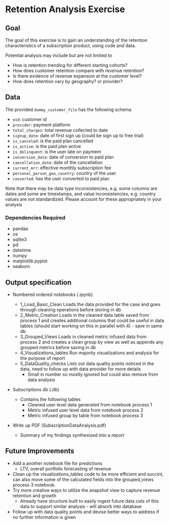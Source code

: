 # Retention Analysis Exercise

## Goal
The goal of this exercise is to gain an understanding of the retention characteristics of a subscription product, using code and data.

Potential analysis may include but are not limited to
- How is retention trending for different starting cohorts?
- How does customer retention compare with revenue retention? 
- Is there evidence of revenue expansion at the customer level?
- How does retention vary by geography? or provider?

## Data
The provided `dummy_customer_file` has the following schema

- `oid`: customer id
- `provider`: payment platform
- `total_charges`: total revenue collected to date
- `signup_date`: date of first sign up (could be sign up to free trial)
- `is_canceled`: is the paid plan cancelled
- `is_active`: is the paid plan active
- `is_delinquent`: is the user late on payment
- `conversion_date`: date of conversion to paid plan
- `cancellation_date`: date of the cancellation
- `current_mrr`: effective monthly subscription fee
- `personal_person_geo_country`: country of the user
- `converted`: has the user converted to paid plan

Note that there may be data type inconsistencies, e.g. some columns are dates and some are timestamps, and value inconsistencies, e.g. country values are not standardized. Please account for these appropriately in your analysis

### Dependencies Required
- pandas
- os
- sqlite3
- pd
- datetime
- numpy
- matplotlib.pyplot
- seaborn


## Output specification
- Numbered ordered notebooks (.ipynb)
    - 1_Load_Basic_Clean Loads the data provided for the case and goes through cleaning operations before storing in db 
    - 2_Metric_Creation Loads in the cleaned data table saved from process 1 and creates additional columns that could be useful in data tables (should start working on this in parallel with 4) - save in same db
    - 3_Grouped_Views Loads in cleaned metric infused data from process 2 and creates a clean group by view as well as appends any grouped metrics before saving in db
    - 4_Visualizations_tables Run majority visualizations and analysis for the purpose of report
    - 5_DataQuality_checks Lists out data quality points noticed in the data, need to follow up with data provider for more details 
        - Small in number so mostly ignored but could also remove from data analysis 

- Subscriptions db (.db)
    - Contains the following tables 
        - Cleaned user level data generated from notebook process 1
        - Metric infused user level data from notebook process 2
        - Metric infused group by table from notebook process 3

- Write up PDF (SubscriptionDataAnalysis.pdf)
    - Summary of my findings synthesized into a report

## Future Improvements
- Add a another notebook file for predictions 
    - LTV, overall portfolio forecasting of revenue 
- Clean up the visualizations_tables code to be more efficient and succint, can also move some of the calculated fields into the grouped_views process 3 notebook. 
- Try more creative ways to utilize the snapshot view to capture revenue retention and growth 
    - Already have structure built to easily ingest future data cuts of this data to support similar analysis - will absorb into database
- Follow up with data quality points and devise better ways to address if no further information is given
